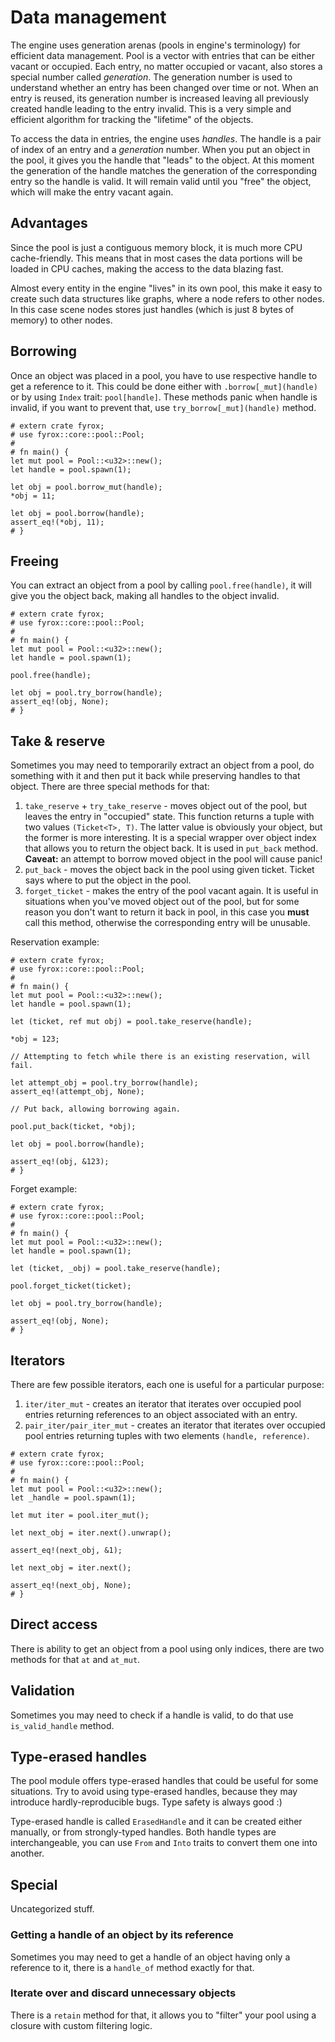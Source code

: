 # Data management

The engine uses generation arenas (pools in engine's terminology) for efficient data management. Pool is a
vector with entries that can be either vacant or occupied. Each entry, no matter occupied or vacant, also
stores a special number called _generation_. The generation number is used to understand whether an entry has
been changed over time or not. When an entry is reused, its generation number is increased leaving all previously
created handle leading to the entry invalid. This is a very simple and efficient algorithm for tracking the
"lifetime" of the objects.

To access the data in entries, the engine uses _handles_. The handle is a pair of index of an entry and a
_generation_ number. When you put an object in the pool, it gives you the handle that "leads" to the object.
At this moment the generation of the handle matches the generation of the corresponding entry so the handle
is valid. It will remain valid until you "free" the object, which will make the entry vacant again.

## Advantages

Since the pool is just a contiguous memory block, it is much more CPU cache-friendly. This means that in most
cases the data portions will be loaded in CPU caches, making the access to the data blazing fast.

Almost every entity in the engine "lives" in its own pool, this make it easy to create such data structures
like graphs, where a node refers to other nodes. In this case scene nodes stores just handles (which is just
8 bytes of memory) to other nodes.

## Borrowing

Once an object was placed in a pool, you have to use respective handle to get a reference to it. This could 
be done either with `.borrow[_mut](handle)` or by using `Index` trait: `pool[handle]`. These methods panic
when handle is invalid, if you want to prevent that, use `try_borrow[_mut](handle)` method.

```rust,no_run
# extern crate fyrox;
# use fyrox::core::pool::Pool;
#
# fn main() {
let mut pool = Pool::<u32>::new();
let handle = pool.spawn(1);

let obj = pool.borrow_mut(handle);
*obj = 11;

let obj = pool.borrow(handle);
assert_eq!(*obj, 11);
# }
```

## Freeing 

You can extract an object from a pool by calling `pool.free(handle)`, it will give you the object back, making
all handles to the object invalid.

```rust,no_run
# extern crate fyrox;
# use fyrox::core::pool::Pool;
#
# fn main() {
let mut pool = Pool::<u32>::new();
let handle = pool.spawn(1);

pool.free(handle);

let obj = pool.try_borrow(handle);
assert_eq!(obj, None);
# }
```

## Take & reserve

Sometimes you may need to temporarily extract an object from a pool, do something with it and then put it back
while preserving handles to that object. There are three special methods for that:

1) `take_reserve` + `try_take_reserve` - moves object out of the pool, but leaves the entry in "occupied" state. This function returns
a tuple with two values `(Ticket<T>, T)`. The latter value is obviously your object, but the former is 
more interesting. It is a special wrapper over object index that allows you to return the object back. It is used
in `put_back` method. **Caveat:** an attempt to borrow moved object in the pool will cause panic! 
2) `put_back` - moves the object back in the pool using given ticket. Ticket says where to put the object in the 
pool. 
3) `forget_ticket` - makes the entry of the pool vacant again. It is useful in situations when you've moved object
out of the pool, but for some reason you don't want to return it back in pool, in this case you **must** call
this method, otherwise the corresponding entry will be unusable.

Reservation example:

```rust,no_run
# extern crate fyrox;
# use fyrox::core::pool::Pool;
#
# fn main() {
let mut pool = Pool::<u32>::new();
let handle = pool.spawn(1);

let (ticket, ref mut obj) = pool.take_reserve(handle);

*obj = 123;

// Attempting to fetch while there is an existing reservation, will fail.

let attempt_obj = pool.try_borrow(handle);
assert_eq!(attempt_obj, None);

// Put back, allowing borrowing again.

pool.put_back(ticket, *obj);

let obj = pool.borrow(handle);

assert_eq!(obj, &123);
# }
```

Forget example:

```rust,no_run
# extern crate fyrox;
# use fyrox::core::pool::Pool;
#
# fn main() {
let mut pool = Pool::<u32>::new();
let handle = pool.spawn(1);

let (ticket, _obj) = pool.take_reserve(handle);

pool.forget_ticket(ticket);

let obj = pool.try_borrow(handle);

assert_eq!(obj, None);
# }
```

## Iterators

There are few possible iterators, each one is useful for a particular purpose:

1) `iter/iter_mut` - creates an iterator that iterates over occupied pool entries returning references to an 
object associated with an entry.
2) `pair_iter/pair_iter_mut` - creates an iterator that iterates over occupied pool entries returning tuples with
two elements `(handle, reference)`. 

```rust,no_run
# extern crate fyrox;
# use fyrox::core::pool::Pool;
#
# fn main() {
let mut pool = Pool::<u32>::new();
let _handle = pool.spawn(1);

let mut iter = pool.iter_mut();

let next_obj = iter.next().unwrap();

assert_eq!(next_obj, &1);

let next_obj = iter.next();

assert_eq!(next_obj, None);
# }
```

## Direct access

There is ability to get an object from a pool using only indices, there are two methods for that `at` and `at_mut`.

## Validation

Sometimes you may need to check if a handle is valid, to do that use `is_valid_handle` method.

## Type-erased handles

The pool module offers type-erased handles that could be useful for some situations. Try to avoid using type-erased
handles, because they may introduce hardly-reproducible bugs. Type safety is always good :)

Type-erased handle is called `ErasedHandle` and it can be created either manually, or from strongly-typed handles.
Both handle types are interchangeable, you can use `From` and `Into` traits to convert them one into another.

## Special 

Uncategorized stuff.

### Getting a handle of an object by its reference

Sometimes you may need to get a handle of an object having only a reference to it, there is a `handle_of` method
exactly for that.

### Iterate over and discard unnecessary objects

There is a `retain` method for that, it allows you to "filter" your pool using a closure with custom filtering
logic.